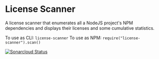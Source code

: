 # License Scanner
A license scanner that enumerates all a NodeJS project's NPM dependencies and displays their licenses and some cumulative statistics.

To use as CLI: `license-scanner`
To use as NPM: `require("license-scanner").scan()`

[![Sonarcloud Status](https://sonarcloud.io/api/project_badges/measure?project=psmorrow_license-scanner&metric=alert_status)](https://sonarcloud.io/dashboard?id=psmorrow_license-scanner)
